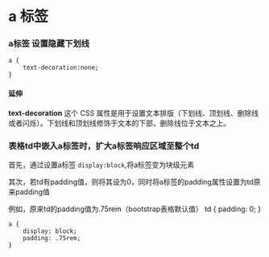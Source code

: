 # a 标签

### a标签 设置隐藏下划线
    a {
        text-decoration:none;
    }
    
#### 延伸

**text-decoration** 这个 CSS 属性是用于设置文本排版（下划线、顶划线、删除线或者闪烁）。下划线和顶划线修饰于文本的下部，删除线位于文本之上。



### 表格td中嵌入a标签时，扩大a标签响应区域至整个td

首先，通过设置a标签 `display:block`,将a标签变为块级元素

其次，若td有padding值，则将其设为0，同时将a标签的padding属性设置为td原来padding值

例如，原来td的padding值为.75rem（bootstrap表格默认值）
    td {
        padding: 0;
    }

    a {
        display: block;
        padding: .75rem;
    }